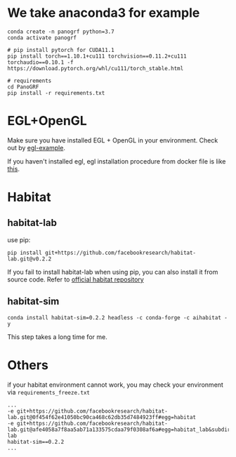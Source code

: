 

# We take anaconda3 for example
```
conda create -n panogrf python=3.7
conda activate panogrf

# pip install pytorch for CUDA11.1
pip install torch==1.10.1+cu111 torchvision==0.11.2+cu111 torchaudio==0.10.1 -f https://download.pytorch.org/whl/cu111/torch_stable.html

# requirements
cd PanoGRF
pip install -r requirements.txt
```

# EGL+OpenGL
Make sure you have installed EGL + OpenGL in your environment. Check out by [egl-example](https://github.com/erwincoumans/egl_example).

If you haven't installed egl, egl installation procedure from docker file is like [this](./egl_dockerfile).

# Habitat
<!-- pip install protobuf==3.20.1 proglog decorator msgpack simplejson click distro progress billiard einops kornia -->

## habitat-lab

use pip:
```
pip install git+https://github.com/facebookresearch/habitat-lab.git@v0.2.2
```

If you fail to install habitat-lab when using pip, you can also install it from source code. Refer to [official habitat repository](https://github.com/facebookresearch/habitat-lab)


## habitat-sim
```
conda install habitat-sim=0.2.2 headless -c conda-forge -c aihabitat -y
```
This step takes a long time for me.



# Others
if your habitat environment cannot work, you may check your environment via `requirements_freeze.txt`

```
...
-e git+https://github.com/facebookresearch/habitat-lab.git@0f454f62e41050bc90ca468c62db35d7484923ff#egg=habitat
-e git+https://github.com/facebookresearch/habitat-lab.git@afe4058a7f8aa5ab71a133575cdaa79f0308af6a#egg=habitat_lab&subdirectory=habitat-lab
habitat-sim==0.2.2
...
```